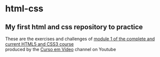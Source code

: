 # html-css
## My first html and css repository to practice

These are the exercises and challenges of <a href="https://github.com/gustavoguanabara/html-css" target="_blank" rel="external">module 1 of the complete and current HTML5 and CSS3 course</a> 
<br>
produced by the <a href="https://www.youtube.com/watch?v=Ejkb_YpuHWs&list=PLHz_AreHm4dkZ9-atkcmcBaMZdmLHft8n" target="_blank" rel="external">Curso em Vídeo</a> channel on Youtube
